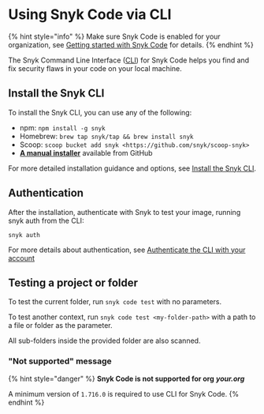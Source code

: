 # Using Snyk Code via CLI

{% hint style="info" %}
Make sure Snyk Code is enabled for your organization, see [Getting started with Snyk Code](../getting-started-with-snyk-code.md#stage-1-enable-snyk-code) for details.
{% endhint %}

The Snyk Command Line Interface ([CLI](../../../features/snyk-cli/)) for Snyk Code helps you find and fix security flaws in your code on your local machine.

## **Install the Snyk CLI**

To install the Snyk CLI, you can use any of the following:

* npm: `npm install -g snyk`
* Homebrew: `brew tap snyk/tap && brew install snyk`
* Scoop: `scoop bucket add snyk <https://github.com/snyk/scoop-snyk>`
* [**A manual installer**](https://github.com/snyk/snyk/releases) available from GitHub

For more detailed installation guidance and options, see [Install the Snyk CLI](../../../features/snyk-cli/install-the-snyk-cli/).

## **Authentication**

After the installation, authenticate with Snyk to test your image, running snyk auth from the CLI:

```
snyk auth
```

For more details about authentication, see [Authenticate the CLI with your account](../../../features/snyk-cli/install-the-snyk-cli/authenticate-the-cli-with-your-account.md)

## **Testing a project or folder**

To test the current folder, run `snyk code test` with no parameters.

To test another context, run `snyk code test <my-folder-path>` with a path to a file or folder as the parameter.

All sub-folders inside the provided folder are also scanned.

### "Not supported" message

{% hint style="danger" %}
**Snyk Code is not supported for org** _**your.org**_

A minimum version of `1.716.0` is required to use CLI for Snyk Code.
{% endhint %}
